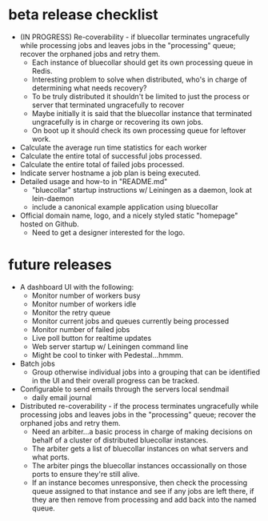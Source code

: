 # beta release checklist
* (IN PROGRESS) Re-coverability - if bluecollar terminates ungracefully while processing jobs 
  and leaves jobs in the "processing" queue; recover the orphaned jobs and retry them.
    * Each instance of bluecollar should get its own processing queue in Redis.
    * Interesting problem to solve when distributed, who's in charge of determining what needs recovery?
    * To be truly distributed it shouldn't be limited to just the process or server that terminated     ungracefully to recover
    * Maybe initially it is said that the bluecollar instance that terminated ungracefully is in charge or recovering its own jobs.
    * On boot up it should check its own processing queue for leftover work.
* Calculate the average run time statistics for each worker
* Calculate the entire total of successful jobs processed.
* Calculate the entire total of failed jobs processed.
* Indicate server hostname a job plan is being executed.
* Detailed usage and how-to in "README.md"
    * "bluecollar" startup instructions w/ Leiningen as a daemon, look at lein-daemon
    * include a canonical example application using bluecollar
* Official domain name, logo, and a nicely styled static "homepage" hosted on Github.
    * Need to get a designer interested for the logo.

# future releases
* A dashboard UI with the following:
    * Monitor number of workers busy
    * Monitor number of workers idle
    * Monitor the retry queue
    * Monitor current jobs and queues currently being processed
    * Monitor number of failed jobs
    * Live poll button for realtime updates
    * Web server startup w/ Leiningen command line
    * Might be cool to tinker with Pedestal...hmmm.
* Batch jobs
    * Group otherwise individual jobs into a grouping that can
      be identified in the UI and their overall progress can be
      tracked.
* Configurable to send emails through the servers local sendmail
    * daily email journal
* Distributed re-coverability - if the process terminates ungracefully while processing jobs 
  and leaves jobs in the "processing" queue; recover the orphaned jobs and retry them.
    * Need an arbiter...a basic process in charge of making decisions on behalf of a cluster
      of distributed bluecollar instances.
    * The arbiter gets a list of bluecollar instances on what servers and what ports.
    * The arbiter pings the bluecollar instances occassionally on those ports to ensure they're still alive.
    * If an instance becomes unresponsive, then check the processing queue assigned to that instance and see if
      any jobs are left there, if they are then remove from processing and add back into the named queue.
